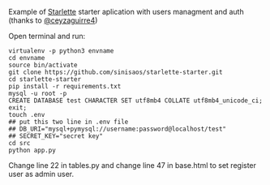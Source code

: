 Example of [Starlette](https://www.starlette.io/) starter aplication with users managment and auth (thanks to [@ceyzaguirre4](https://github.com/ceyzaguirre4))

Open terminal and run:

```shell
virtualenv -p python3 envname
cd envname
source bin/activate
git clone https://github.com/sinisaos/starlette-starter.git
cd starlette-starter
pip install -r requirements.txt
mysql -u root -p
CREATE DATABASE test CHARACTER SET utf8mb4 COLLATE utf8mb4_unicode_ci;
exit;
touch .env
## put this two line in .env file
## DB_URI="mysql+pymysql://username:password@localhost/test"
## SECRET_KEY="secret key"
cd src
python app.py

```
Change line 22 in tables.py and change line 47 in base.html to set register user as admin user.

